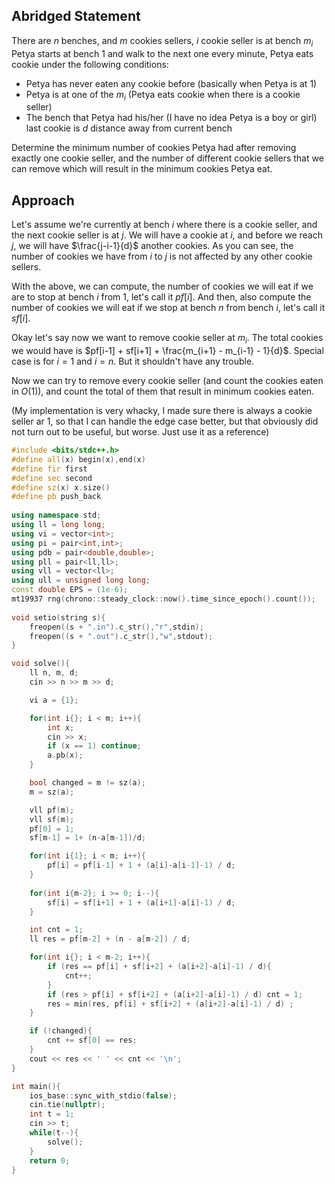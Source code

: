 
## Abridged Statement

There are $n$ benches, and $m$ cookies sellers, $i$ cookie seller is at bench $m_i$ Petya starts at bench $1$ and walk to the next one every minute, Petya eats cookie under the following conditions:
- Petya has never eaten any cookie before (basically when Petya is at $1$)
- Petya is at one of the $m_i$ (Petya eats cookie when there is a cookie seller)
- The bench that Petya had his/her (I have no idea Petya is a boy or girl) last cookie is $d$ distance away from current bench

Determine the minimum number of cookies Petya had after removing exactly one cookie seller, and the number of different cookie sellers that we can remove which will result in the minimum cookies Petya eat.

## Approach

Let's assume we're currently at bench $i$ where there is a cookie seller, and the next cookie seller is at $j$. We will have a cookie at $i$, and before we reach $j$, we will have $\frac{j-i-1}{d}$ another cookies. As you can see, the number of cookies we have from $i$ to $j$ is not affected by any other cookie sellers.

With the above, we can compute, the number of cookies we will eat if we are to stop at bench $i$ from $1$, let's call it $pf[i]$. And then, also compute the number of cookies we will eat if we stop at bench $n$ from bench $i$, let's call it $sf[i]$.

Okay let's say now we want to remove cookie seller at $m_i$. The total cookies we would have is $pf[i-1] + sf[i+1] + \frac{m_{i+1} - m_{i-1} - 1}{d}$. Special case is for $i = 1$ and $i = n$. But it shouldn't have any trouble.

Now we can try to remove every cookie seller (and count the cookies eaten in $O(1)$), and count the total of them that result in minimum cookies eaten.

(My implementation is very whacky, I made sure there is always a cookie seller ar $1$, so that I can handle the edge case better, but that obviously did not turn out to be useful, but worse. Just use it as a reference)
```cpp
#include <bits/stdc++.h>
#define all(x) begin(x),end(x)
#define fir first
#define sec second
#define sz(x) x.size()
#define pb push_back
 
using namespace std;
using ll = long long;
using vi = vector<int>;
using pi = pair<int,int>;
using pdb = pair<double,double>;
using pll = pair<ll,ll>;
using vll = vector<ll>;
using ull = unsigned long long;
const double EPS = (1e-6);
mt19937 rng(chrono::steady_clock::now().time_since_epoch().count());
 
void setio(string s){
    freopen((s + ".in").c_str(),"r",stdin);
    freopen((s + ".out").c_str(),"w",stdout);
}

void solve(){
    ll n, m, d;
    cin >> n >> m >> d;

    vi a = {1};

    for(int i{}; i < m; i++){ 
        int x;
        cin >> x;
        if (x == 1) continue;
        a.pb(x);
    }

    bool changed = m != sz(a);
    m = sz(a);

    vll pf(m);
    vll sf(m);
    pf[0] = 1;
    sf[m-1] = 1+ (n-a[m-1])/d;

    for(int i{1}; i < m; i++){
        pf[i] = pf[i-1] + 1 + (a[i]-a[i-1]-1) / d;
    }
    
    for(int i{m-2}; i >= 0; i--){
        sf[i] = sf[i+1] + 1 + (a[i+1]-a[i]-1) / d;
    }

    int cnt = 1;
    ll res = pf[m-2] + (n - a[m-2]) / d;

    for(int i{}; i < m-2; i++){
        if (res == pf[i] + sf[i+2] + (a[i+2]-a[i]-1) / d){
            cnt++;
        }
        if (res > pf[i] + sf[i+2] + (a[i+2]-a[i]-1) / d) cnt = 1;
        res = min(res, pf[i] + sf[i+2] + (a[i+2]-a[i]-1) / d) ;
    }

    if (!changed){
        cnt += sf[0] == res;
    }
    cout << res << ' ' << cnt << '\n';
}

int main(){
    ios_base::sync_with_stdio(false);
    cin.tie(nullptr);
    int t = 1;
    cin >> t;
    while(t--){
        solve();
    }
    return 0;
}


```